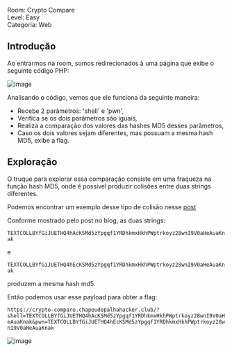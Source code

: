Room: Crypto Compare \
Level: Easy \
Categoria: Web

## Introdução

Ao entrarmos na room, somos redirecionados à uma página que exibe o seguinte código PHP:

![image](https://github.com/user-attachments/assets/9afdf489-18ed-40be-aabf-888c456b43af)


Analisando o código, vemos que ele funciona da seguinte maneira:
- Recebe 2 parâmetros: 'shell' e 'pwn',
- Verifica se os dois parâmetros são iguais,
- Realiza a comparação dos valores das hashes MD5 desses parâmetros,
- Caso os dois valores sejam diferentes, mas possuam a mesma hash MD5, exibe a flag.

## Exploração

O truque para explorar essa comparação consiste em uma fraqueza na função hash MD5, onde é possível produzir colisões entre duas strings diferentes. 

Podemos encontrar um exemplo desse tipo de colisão nesse [post](https://www.johndcook.com/blog/2024/03/20/md5-hash-collision/)

Conforme mostrado pelo post no blog, as duas strings:

`TEXTCOLLBYfGiJUETHQ4hAcKSMd5zYpgqf1YRDhkmxHkhPWptrkoyz28wnI9V0aHeAuaKnak`

e

`TEXTCOLLBYfGiJUETHQ4hEcKSMd5zYpgqf1YRDhkmxHkhPWptrkoyz28wnI9V0aHeAuaKnak`

produzem a mesma hash md5.

Então podemos usar esse payload para obter a flag:

`https://crypto-compare.chapeudepalhahacker.club/?shell=TEXTCOLLBYfGiJUETHQ4hAcKSMd5zYpgqf1YRDhkmxHkhPWptrkoyz28wnI9V0aHeAuaKnak&pwn=TEXTCOLLBYfGiJUETHQ4hEcKSMd5zYpgqf1YRDhkmxHkhPWptrkoyz28wnI9V0aHeAuaKnak`

![image](https://github.com/user-attachments/assets/1cfc0f1b-6294-406f-bf6b-41d82b1b87c1)

